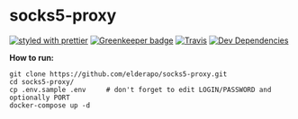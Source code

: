 # socks5-proxy

[![styled with prettier](https://img.shields.io/badge/styled_with-prettier-ff69b4.svg)](https://github.com/prettier/prettier)
[![Greenkeeper badge](https://badges.greenkeeper.io/elderapo/sock5-proxy.svg)](https://greenkeeper.io/)
[![Travis](https://api.travis-ci.org/elderapo/sock5-proxy.svg)](https://travis-ci.org/elderapo/sock5-proxy)
[![Dev Dependencies](https://david-dm.org/elderapo/sock5-proxy/dev-status.svg)](https://david-dm.org/elderapo/sock5-proxy?type=dev)

**How to run:**

```
git clone https://github.com/elderapo/socks5-proxy.git
cd socks5-proxy/
cp .env.sample .env     # don't forget to edit LOGIN/PASSWORD and optionally PORT
docker-compose up -d
```
